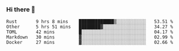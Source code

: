 ### Hi there 👋

<!--
**WShiBin/WShiBin** is a ✨ _special_ ✨ repository because its `README.md` (this file) appears on your GitHub profile.

Here are some ideas to get you started:

- 🔭 I’m currently working on ...
- 🌱 I’m currently learning ...
- 👯 I’m looking to collaborate on ...
- 🤔 I’m looking for help with ...
- 💬 Ask me about ...
- 📫 How to reach me: ...
- 😄 Pronouns: ...
- ⚡ Fun fact: ...
-->

<!--START_SECTION:waka-->
```text
Rust       9 hrs 8 mins    █████████████▒░░░░░░░░░░░   53.51 % 
Other      5 hrs 51 mins   ████████▓░░░░░░░░░░░░░░░░   34.27 % 
TOML       42 mins         █░░░░░░░░░░░░░░░░░░░░░░░░   04.17 % 
Markdown   30 mins         ▓░░░░░░░░░░░░░░░░░░░░░░░░   02.99 % 
Docker     27 mins         ▓░░░░░░░░░░░░░░░░░░░░░░░░   02.66 % 
```
<!--END_SECTION:waka-->
